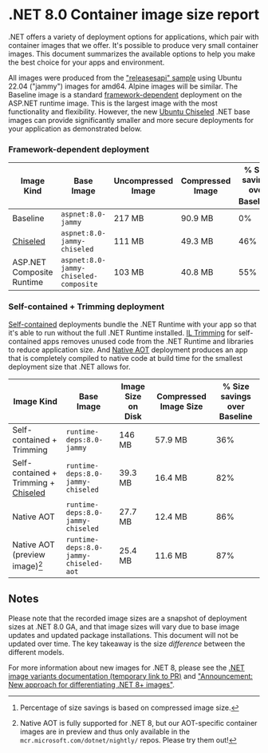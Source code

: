 # .NET 8.0 Container image size report

.NET offers a variety of deployment options for applications, which pair with container images that we offer. It's possible to produce very small container images. This document summarizes the available options to help you make the best choice for your apps and environment.

All images were produced from the ["releasesapi" sample](https://github.com/dotnet/dotnet-docker/tree/main/samples/releasesapi) using Ubuntu 22.04 ("jammy") images for amd64. Alpine images will be similar. The Baseline image is a standard [framework-dependent](https://learn.microsoft.com/en-us/dotnet/core/deploying/#publish-framework-dependent) deployment on the ASP.NET runtime image.
This is the largest image with the most functionality and flexibility.
However, the new [Ubuntu Chiseled](https://github.com/dotnet/dotnet-docker/blob/main/documentation/ubuntu-chiseled.md) .NET base images can provide significantly smaller and more secure deployments for your application as demonstrated below.

### Framework-dependent deployment

| Image Kind | Base Image | Uncompressed Image  | Compressed Image | % Size savings over Baseline[^1] |
| --- | --- |--- | --- | --- |
| Baseline | `aspnet:8.0-jammy`| 217 MB | 90.9 MB | 0% |
| [Chiseled](https://github.com/dotnet/dotnet-docker/blob/main/documentation/ubuntu-chiseled.md) | `aspnet:8.0-jammy-chiseled`| 111 MB | 49.3 MB | 46% |
| ASP.NET Composite Runtime | `aspnet:8.0-jammy-chiseled-composite`| 103 MB | 40.8 MB | 55% |

### Self-contained + Trimming deployment

[Self-contained](https://learn.microsoft.com/en-us/dotnet/core/deploying/#publish-self-contained) deployments bundle the .NET Runtime with your app so that it's able to run without the full .NET Runtime installed.
[IL Trimming](https://learn.microsoft.com/en-us/dotnet/core/deploying/trimming/trim-self-contained) for self-contained apps removes unused code from the .NET Runtime and libraries to reduce application size.
And [Native AOT](https://learn.microsoft.com/en-us/dotnet/core/deploying/native-aot/) deployment produces an app that is completely compiled to native code at build time for the smallest deployment size that .NET allows for.

| Image Kind | Base Image | Image Size on Disk | Compressed Image Size | % Size savings over Baseline |
| --- | --- |--- | --- | --- |
| Self-contained + Trimming | `runtime-deps:8.0-jammy` | 146 MB | 57.9 MB | 36% |
| Self-contained + Trimming + [Chiseled](https://github.com/dotnet/dotnet-docker/blob/main/documentation/ubuntu-chiseled.md) | `runtime-deps:8.0-jammy-chiseled`| 39.3 MB | 16.4 MB | 82% |
| Native AOT | `runtime-deps:8.0-jammy-chiseled`| 27.7 MB | 12.4 MB | 86% |
| Native AOT (preview image)[^2] | `runtime-deps:8.0-jammy-chiseled-aot`| 25.4 MB | 11.6 MB | 87% |

## Notes

Please note that the recorded image sizes are a snapshot of deployment sizes at .NET 8.0 GA, and that image sizes will vary due to base image updates and updated package installations. This document will not be updated over time. The key takeaway is the size *difference* between the different models.

For more information about new images for .NET 8, please see the [.NET image variants documentation (temporary link to PR)](https://github.com/dotnet/dotnet-docker/pull/4979) and ["Announcement: New approach for differentiating .NET 8+ images"](https://github.com/dotnet/dotnet-docker/discussions/4821).

[^1]: Percentage of size savings is based on compressed image size.

[^2]: Native AOT is fully supported for .NET 8, but our AOT-specific container images are in preview and thus only available in the `mcr.microsoft.com/dotnet/nightly/` repos. Please try them out!
